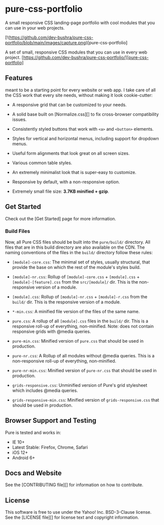 # pure-css-portfolio
A small responsive CSS landing-page portfolio with cool modules that you can use in your web projects.

[!(https://github.com/dev-bushra/pure-css-portfolio/blob/main/images/capture.png)[pure-css-portfolio]

A set of small, responsive CSS modules that you can use in every web project.
[https://github.com/dev-bushra/pure-css-portfolio/][pure-css-portfolio]

## Features

meant to be a starting point for every website or web app. I take care
of all the CSS work that every site needs, without making it look cookie-cutter:

- A responsive grid that can be customized to your needs.

- A solid base built on [Normalize.css][] to fix cross-browser compatibility
  issues.

- Consistently styled buttons that work with `<a>` and `<button>` elements.

- Styles for vertical and horizontal menus, including support for dropdown
  menus.

- Useful form alignments that look great on all screen sizes.

- Various common table styles.

- An extremely minimalist look that is super-easy to customize.

- Responsive by default, with a non-responsive option.

- Extremely small file size: **3.7KB minified + gzip**.

## Get Started

Check out the [Get Started] page for more information.

### Build Files

Now, all Pure CSS files should be built into the `pure/build/` directory. All
files that are in this build directory are also available on the CDN. The naming
conventions of the files in the `build/` directory follow these rules:

- `[module]-core.css`: The minimal set of styles, usually structural, that
  provide the base on which the rest of the module's styles build.

- `[module]-nr.css`: Rollup of `[module]-core.css` + `[module].css` +
  `[module]-[feature].css` from the `src/[module]/` dir. This is the
  non-responsive version of a module.

- `[module].css`: Rollup of `[module]-nr.css` + `[module]-r.css` from the
  `build/` dir. This is the responsive version of a module.

- `*-min.css`: A minified file version of the files of the same name.

- `pure.css`: A rollup of all `[module].css` files in the `build/` dir. This is
  a responsive roll-up of everything, non-minified. Note: does not contain responsive grids with @media queries.

- `pure-min.css`: Minified version of `pure.css` that should be used in
  production.

- `pure-nr.css`: A Rollup of all modules without @media queries. This is a
  non-responsive roll-up of everything, non-minified.

- `pure-nr-min.css`: Minified version of `pure-nr.css` that should be used in
  production.

- `grids-responsive.css`: Unminified version of Pure's grid stylesheet which
  includes @media queries.

- `grids-responsive-min.css`: Minified version of `grids-responsive.css` that
  should be used in production.

## Browser Support and Testing

Pure is tested and works in:

- IE 10+
- Latest Stable: Firefox, Chrome, Safari
- iOS 12+
- Android 6+

## Docs and Website
See the [CONTRIBUTING file][] for information on how to contribute.

## License

This software is free to use under the Yahoo! Inc. BSD-3-Clause license.
See the [LICENSE file][] for license text and copyright information.
